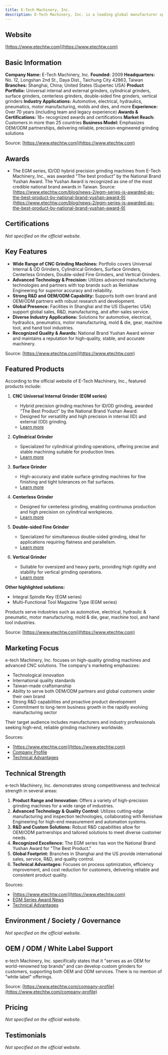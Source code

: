 ```yaml
---
title: E-Tech Machinery, Inc.
description: E-Tech Machinery, Inc. is a leading global manufacturer specializing in high-quality CNC grinding machines, serving various industries with advanced technology and customized solutions backed by strong expertise and R&D capabilities.
---
```


## Website

[https://www.etechtw.com](https://www.etechtw.com)

## Basic Information

**Company Name:** E-Tech Machinery, Inc.
**Founded:** 2009
**Headquarters:** No. 12, Longshan 2nd St., Daya Dist., Taichung City 42863, Taiwan
**Branches:** Shanghai, China; United States (Supertec USA)
**Product Portfolio:** Universal internal and external grinders, cylindrical grinders, surface grinders, centerless grinders, double-sided fine grinders, vertical grinders
**Industry Applications:** Automotive, electrical, hydraulics, pneumatics, motor manufacturing, molds and dies, and more
**Experience:** Over 70 years (including team and legacy experience)
**Awards & Certifications:** 18+ recognized awards and certifications
**Market Reach:** Customers in more than 25 countries
**Business Model:** Emphasizes OEM/ODM partnerships, delivering reliable, precision-engineered grinding solutions

Source: [https://www.etechtw.com](https://www.etechtw.com)

## Awards

- The EGM series, ID/OD hybrid precision grinding machines from E-Tech Machinery, Inc., was awarded "The best product" by the National Brand Yushan Award. The Yushan Award is recognized as one of the most credible national brand awards in Taiwan.
  Source: [https://www.etechtw.com/blog/news-2/egm-series-is-awarded-as-the-best-product-by-national-brand-yushan-award-9](https://www.etechtw.com/blog/news-2/egm-series-is-awarded-as-the-best-product-by-national-brand-yushan-award-9)

## Certifications

_Not specified on the official website._

## Key Features

- **Wide Range of CNC Grinding Machines:** Portfolio covers Universal Internal & OD Grinders, Cylindrical Grinders, Surface Grinders, Centerless Grinders, Double-sided Fine Grinders, and Vertical Grinders.
- **Advanced Technology & Precision:** Utilizes advanced manufacturing technologies and partners with top brands such as Renishaw Engineering for superior accuracy and reliability.
- **Strong R&D and OEM/ODM Capability:** Supports both own brand and OEM/ODM partners with robust research and development.
- **Global Presence:** Facilities in Shanghai and the US (Supertec USA) support global sales, R&D, manufacturing, and after-sales service.
- **Diverse Industry Applications:** Solutions for automotive, electrical, hydraulics, pneumatics, motor manufacturing, mold & die, gear, machine tool, and hand tool industries.
- **Recognized Quality & Awards:** National Brand Yushan Award winner and maintains a reputation for high-quality, stable, and accurate machinery.

Source: [https://www.etechtw.com](https://www.etechtw.com)

## Featured Products

According to the official website of E-Tech Machinery, Inc., featured products include:

1. **CNC Universal Internal Grinder (EGM series)**
   - Hybrid precision grinding machines for ID/OD grinding, awarded "The Best Product" by the National Brand Yushan Award.
   - Designed for versatility and high precision in internal (ID) and external (OD) grinding.
   - [Learn more](https://www.etechtw.com/shop/cnc-universal-internal-grinder-36)

2. **Cylindrical Grinder**
   - Specialized for cylindrical grinding operations, offering precise and stable machining suitable for production lines.
   - [Learn more](https://www.etechtw.com/shop/category/cylindrical-grinder-6)

3. **Surface Grinder**
   - High-accuracy and stable surface grinding machines for fine finishing and tight tolerances on flat surfaces.
   - [Learn more](https://www.etechtw.com/shop/category/surface-grinder-7)

4. **Centerless Grinder**
   - Designed for centerless grinding, enabling continuous production and high precision on cylindrical workpieces.
   - [Learn more](https://www.etechtw.com/shop/category/centerless-grinder-8)

5. **Double-sided Fine Grinder**
   - Specialized for simultaneous double-sided grinding, ideal for applications requiring flatness and parallelism.
   - [Learn more](https://www.etechtw.com/shop/category/double-sided-fine-grinder-10)

6. **Vertical Grinder**
   - Suitable for oversized and heavy parts, providing high rigidity and stability for vertical grinding operations.
   - [Learn more](https://www.etechtw.com/shop/category/vertical-grinder-11)

**Other highlighted solutions:**
- Integral Spindle Key (EGM series)
- Multi-Functional Tool Magazine Type (EGM series)

Products serve industries such as automotive, electrical, hydraulic & pneumatic, motor manufacturing, mold & die, gear, machine tool, and hand tool industries.

Source: [https://www.etechtw.com](https://www.etechtw.com)

## Marketing Focus

e-tech Machinery, Inc. focuses on high-quality grinding machines and advanced CNC solutions. The company's marketing emphasizes:

- Technological innovation
- International quality standards
- Taiwan-made craftsmanship
- Ability to serve both OEM/ODM partners and global customers under their own brand
- Strong R&D capabilities and proactive product development
- Commitment to long-term business growth in the rapidly evolving manufacturing sector

Their target audience includes manufacturers and industry professionals seeking high-end, reliable grinding machinery worldwide.

Sources:
- [https://www.etechtw.com](https://www.etechtw.com)
- [Company Profile](https://www.etechtw.com/company-profile)
- [Technical Advantages](https://www.etechtw.com/technical-advantages)

## Technical Strength

e-tech Machinery, Inc. demonstrates strong competitiveness and technical strength in several areas:

1. **Product Range and Innovation:** Offers a variety of high-precision grinding machines for a wide range of industries.
2. **Advanced Technology & Quality Control:** Utilizes cutting-edge manufacturing and inspection technologies, collaborating with Renishaw Engineering for high-end measurement and automation systems.
3. **R&D and Custom Solutions:** Robust R&D capabilities allow for OEM/ODM partnerships and tailored solutions to meet diverse customer needs.
4. **Recognized Excellence:** The EGM series has won the National Brand Yushan Award for "The Best Product."
5. **Global Footprint:** Branches in Shanghai and the US provide international sales, service, R&D, and quality control.
6. **Technical Advantages:** Focuses on process optimization, efficiency improvement, and cost reduction for customers, delivering reliable and consistent product quality.

Sources:
- [https://www.etechtw.com](https://www.etechtw.com)
- [EGM Series Award News](https://www.etechtw.com/blog/news-2/egm-series-is-awarded-as-the-best-product-by-national-brand-yushan-award-9)
- [Technical Advantages](https://www.etechtw.com/technical-advantages)

## Environment / Society / Governance

_Not specified on the official website._

## OEM / ODM / White Label Support

e-tech Machinery, Inc. specifically states that it "serves as an OEM for world-renowned top brands" and can develop custom grinders for customers, supporting both OEM and ODM services. There is no mention of "white label" offerings.

Source: [https://www.etechtw.com/company-profile](https://www.etechtw.com/company-profile)

## Pricing

_Not specified on the official website._

## Testimonials

_Not specified on the official website._